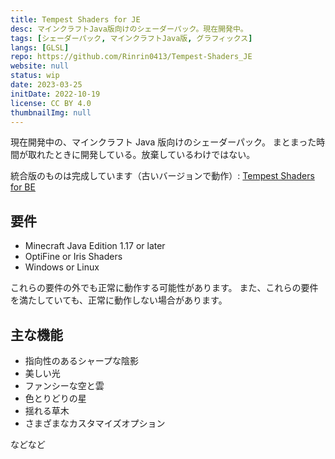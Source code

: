 ```yaml
---
title: Tempest Shaders for JE
desc: マインクラフトJava版向けのシェーダーパック。現在開発中。
tags: [シェーダーパック, マインクラフトJava版, グラフィックス]
langs: [GLSL]
repo: https://github.com/Rinrin0413/Tempest-Shaders_JE
website: null
status: wip
date: 2023-03-25
initDate: 2022-10-19
license: CC BY 4.0
thumbnailImg: null
---
```


<!-- ![ ](https://img.shields.io/github/v/release/Rinrin0413/Tempest-Shaders_JE?label=%E6%9C%80%E6%96%B0%E3%83%90%E3%83%BC%E3%82%B8%E3%83%A7%E3%83%B3&style=flat-square) -->

現在開発中の、マインクラフト Java 版向けのシェーダーパック。
まとまった時間が取れたときに開発している。放棄しているわけではない。
<!-- いつもと違う世界を体験したい方にどうぞ。 -->

統合版のものは完成しています（古いバージョンで動作）: [Tempest Shaders for BE](./Tempest-Shaders_BE)

<!-- ## ダウンロード

GitHub の[リリース一覧](https://github.com/Rinrin0413/Tempest-Shaders_JE/releases)からダウンロードできます。 -->

## 要件

- Minecraft Java Edition 1.17 or later
- OptiFine or Iris Shaders
- Windows or Linux

これらの要件の外でも正常に動作する可能性があります。
また、これらの要件を満たしていても、正常に動作しない場合があります。

## 主な機能

- 指向性のあるシャープな陰影
- 美しい光
- ファンシーな空と雲
- 色とりどりの星
- 揺れる草木
- さまざまなカスタマイズオプション
<!-- - LabPBR 対応 -->

などなど

<!-- ## 既知の不具合 -->

<!-- ## ギャラリー -->
